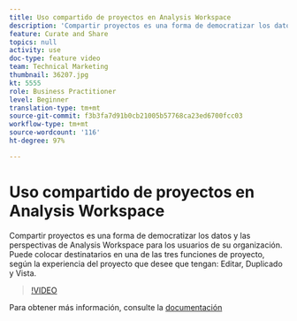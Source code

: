 ```yaml
---
title: Uso compartido de proyectos en Analysis Workspace
description: 'Compartir proyectos es una forma de democratizar los datos y las perspectivas de Analysis Workspace para los usuarios de su organización. Puede colocar destinatarios en una de las tres funciones de proyecto, según la experiencia del proyecto que desee que tengan: Editar, Duplicado y Vista.'
feature: Curate and Share
topics: null
activity: use
doc-type: feature video
team: Technical Marketing
thumbnail: 36207.jpg
kt: 5555
role: Business Practitioner
level: Beginner
translation-type: tm+mt
source-git-commit: f3b3fa7d91b0cb21005b57768ca23ed6700fcc03
workflow-type: tm+mt
source-wordcount: '116'
ht-degree: 97%

---
```



# Uso compartido de proyectos en Analysis Workspace

Compartir proyectos es una forma de democratizar los datos y las perspectivas de Analysis Workspace para los usuarios de su organización. Puede colocar destinatarios en una de las tres funciones de proyecto, según la experiencia del proyecto que desee que tengan: Editar, Duplicado y Vista.

>[!VIDEO](https://video.tv.adobe.com/v/36207/?quality=12&learn=on)

Para obtener más información, consulte la [documentación](https://experienceleague.adobe.com/docs/analytics/analyze/analysis-workspace/curate-share/share-projects.html?lang=es-ES)
